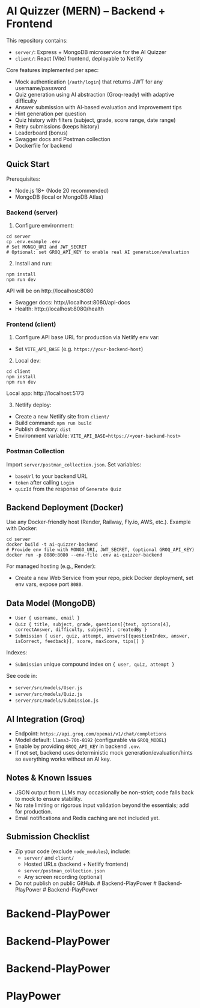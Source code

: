 # AI Quizzer (MERN) – Backend + Frontend

This repository contains:
- `server/`: Express + MongoDB microservice for the AI Quizzer
- `client/`: React (Vite) frontend, deployable to Netlify

Core features implemented per spec:
- Mock authentication (`/auth/login`) that returns JWT for any username/password
- Quiz generation using AI abstraction (Groq-ready) with adaptive difficulty
- Answer submission with AI-based evaluation and improvement tips
- Hint generation per question
- Quiz history with filters (subject, grade, score range, date range)
- Retry submissions (keeps history)
- Leaderboard (bonus)
- Swagger docs and Postman collection
- Dockerfile for backend

## Quick Start

Prerequisites:
- Node.js 18+ (Node 20 recommended)
- MongoDB (local or MongoDB Atlas)

### Backend (server)

1) Configure environment:
```
cd server
cp .env.example .env
# Set MONGO_URI and JWT_SECRET
# Optional: set GROQ_API_KEY to enable real AI generation/evaluation
```

2) Install and run:
```
npm install
npm run dev
```
API will be on http://localhost:8080

- Swagger docs: http://localhost:8080/api-docs
- Health: http://localhost:8080/health

### Frontend (client)

1) Configure API base URL for production via Netlify env var:
- Set `VITE_API_BASE` (e.g. `https://your-backend-host`)

2) Local dev:
```
cd client
npm install
npm run dev
```
Local app: http://localhost:5173

3) Netlify deploy:
- Create a new Netlify site from `client/`
- Build command: `npm run build`
- Publish directory: `dist`
- Environment variable: `VITE_API_BASE=https://<your-backend-host>`

### Postman Collection
Import `server/postman_collection.json`. Set variables:
- `baseUrl` to your backend URL
- `token` after calling `Login`
- `quizId` from the response of `Generate Quiz`

## Backend Deployment (Docker)
Use any Docker-friendly host (Render, Railway, Fly.io, AWS, etc.). Example with Docker:

```
cd server
docker build -t ai-quizzer-backend .
# Provide env file with MONGO_URI, JWT_SECRET, (optional GROQ_API_KEY)
docker run -p 8080:8080 --env-file .env ai-quizzer-backend
```

For managed hosting (e.g., Render):
- Create a new Web Service from your repo, pick Docker deployment, set env vars, expose port `8080`.

## Data Model (MongoDB)
- `User { username, email }`
- `Quiz { title, subject, grade, questions[{text, options[4], correctAnswer, difficulty, subject}], createdBy }`
- `Submission { user, quiz, attempt, answers[{questionIndex, answer, isCorrect, feedback}], score, maxScore, tips[] }`

Indexes:
- `Submission` unique compound index on `{ user, quiz, attempt }`

See code in:
- `server/src/models/User.js`
- `server/src/models/Quiz.js`
- `server/src/models/Submission.js`

## AI Integration (Groq)
- Endpoint: `https://api.groq.com/openai/v1/chat/completions`
- Model default: `llama3-70b-8192` (configurable via `GROQ_MODEL`)
- Enable by providing `GROQ_API_KEY` in backend `.env`.
- If not set, backend uses deterministic mock generation/evaluation/hints so everything works without an AI key.

## Notes & Known Issues
- JSON output from LLMs may occasionally be non-strict; code falls back to mock to ensure stability.
- No rate limiting or rigorous input validation beyond the essentials; add for production.
- Email notifications and Redis caching are not included yet.

## Submission Checklist
- Zip your code (exclude `node_modules`), include:
  - `server/` and `client/`
  - Hosted URLs (backend + Netlify frontend)
  - `server/postman_collection.json`
  - Any screen recording (optional)
- Do not publish on public GitHub.
#   B a c k e n d - P l a y P o w e r  
 #   B a c k e n d - P l a y P o w e r  
 # Backend-PlayPower
# Backend-PlayPower
# Backend-PlayPower
# Backend-PlayPower
# PlayPower
